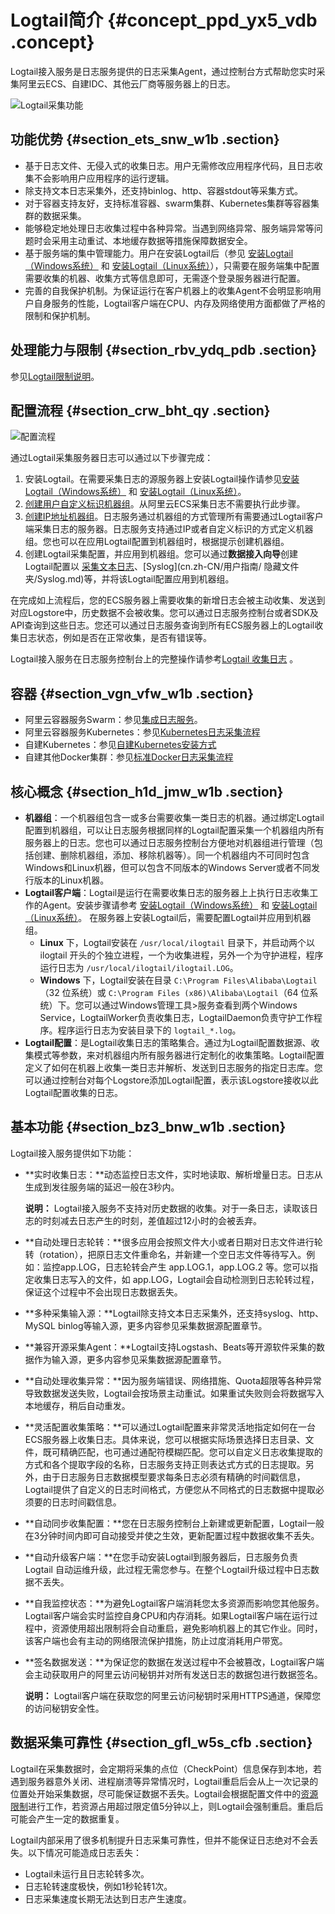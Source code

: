 # Logtail简介 {#concept_ppd_yx5_vdb .concept}

Logtail接入服务是日志服务提供的日志采集Agent，通过控制台方式帮助您实时采集阿里云ECS、自建IDC、其他云厂商等服务器上的日志。

![](images/2650_zh-CN.png "Logtail采集功能")

## 功能优势 {#section_ets_snw_w1b .section}

-   基于日志文件、无侵入式的收集日志。用户无需修改应用程序代码，且日志收集不会影响用户应用程序的运行逻辑。
-   除支持文本日志采集外，还支持binlog、http、容器stdout等采集方式。
-   对于容器支持友好，支持标准容器、swarm集群、Kubernetes集群等容器集群的数据采集。
-   能够稳定地处理日志收集过程中各种异常。当遇到网络异常、服务端异常等问题时会采用主动重试、本地缓存数据等措施保障数据安全。
-   基于服务端的集中管理能力。用户在安装Logtail后（参见 [安装Logtail（Windows系统）](cn.zh-CN/用户指南/Logtail采集/安装/安装Logtail（Windows系统）.md) 和 [安装Logtail（Linux系统）](cn.zh-CN/用户指南/Logtail采集/安装/安装Logtail（Linux系统）.md)），只需要在服务端集中配置需要收集的机器、收集方式等信息即可，无需逐个登录服务器进行配置。
-   完善的自我保护机制。为保证运行在客户机器上的收集Agent不会明显影响用户自身服务的性能，Logtail客户端在CPU、内存及网络使用方面都做了严格的限制和保护机制。

## 处理能力与限制 {#section_rbv_ydq_pdb .section}

参见[Logtail限制说明](cn.zh-CN/用户指南/Logtail采集/Logtail限制说明.md)。

## 配置流程 {#section_crw_bht_qy .section}

![](images/2652_zh-CN.png "配置流程")

通过Logtail采集服务器日志可以通过以下步骤完成：

1.  安装Logtail。在需要采集日志的源服务器上安装Logtail操作请参见[安装Logtail（Windows系统）](cn.zh-CN/用户指南/Logtail采集/安装/安装Logtail（Windows系统）.md) 和 [安装Logtail（Linux系统）](cn.zh-CN/用户指南/Logtail采集/安装/安装Logtail（Linux系统）.md)。
2.  [创建用户自定义标识机器组](cn.zh-CN/用户指南/Logtail采集/机器组/创建用户自定义标识机器组.md)。从阿里云ECS采集日志不需要执行此步骤。
3.  [创建IP地址机器组](cn.zh-CN/用户指南/Logtail采集/机器组/创建IP地址机器组.md)。日志服务通过机器组的方式管理所有需要通过Logtail客户端采集日志的服务器。日志服务支持通过IP或者自定义标识的方式定义机器组。您也可以在应用Logtail配置到机器组时，根据提示创建机器组。
4.  创建Logtail采集配置，并应用到机器组。您可以通过**数据接入向导**创建Logtail配置以 [采集文本日志](cn.zh-CN/用户指南/Logtail采集/文本日志/采集文本日志.md)、[Syslog](cn.zh-CN/用户指南/     隐藏文件夹/Syslog.md)等，并将该Logtail配置应用到机器组。

在完成如上流程后，您的ECS服务器上需要收集的新增日志会被主动收集、发送到对应Logstore中，历史数据不会被收集。您可以通过日志服务控制台或者SDK及API查询到这些日志。您还可以通过日志服务查询到所有ECS服务器上的Logtail收集日志状态，例如是否在正常收集，是否有错误等。

Logtail接入服务在日志服务控制台上的完整操作请参考[Logtail 收集日志](cn.zh-CN/用户指南/Logtail采集/文本日志/采集文本日志.md) 。

## 容器 {#section_vgn_vfw_w1b .section}

-   阿里云容器服务Swarm：参见[集成日志服务](../../../../../cn.zh-CN/用户指南/日志管理/集成日志服务.md)。
-   阿里云容器服务Kubernetes：参见[Kubernetes日志采集流程](cn.zh-CN/用户指南/Logtail采集/容器日志采集/Kubernetes日志采集流程.md)
-   自建Kubernetes：参见[自建Kubernetes安装方式](cn.zh-CN/用户指南/Logtail采集/容器日志采集/Kubernetes日志采集流程.md#section_kdx_bqr_zdb)
-   自建其他Docker集群：参见[标准Docker日志采集流程](cn.zh-CN/用户指南/Logtail采集/容器日志采集/标准Docker日志采集流程.md#)

## 核心概念 {#section_h1d_jmw_w1b .section}

-   **机器组**：一个机器组包含一或多台需要收集一类日志的机器。通过绑定Logtail配置到机器组，可以让日志服务根据同样的Logtail配置采集一个机器组内所有服务器上的日志。您也可以通过日志服务控制台方便地对机器组进行管理（包括创建、删除机器组，添加、移除机器等）。同一个机器组内不可同时包含Windows和Linux机器，但可以包含不同版本的Windows Server或者不同发行版本的Linux机器。
-   **Logtail客户端**：Logtail是运行在需要收集日志的服务器上上执行日志收集工作的Agent。安装步骤请参考 [安装Logtail（Windows系统）](cn.zh-CN/用户指南/Logtail采集/安装/安装Logtail（Windows系统）.md) 和 [安装Logtail（Linux系统）](cn.zh-CN/用户指南/Logtail采集/安装/安装Logtail（Linux系统）.md)。 在服务器上安装Logtail后，需要配置Logtail并应用到机器组。
    -   **Linux** 下，Logtail安装在 `/usr/local/ilogtail` 目录下，并启动两个以 ilogtail 开头的个独立进程，一个为收集进程，另外一个为守护进程，程序运行日志为 `/usr/local/ilogtail/ilogtail.LOG`。
    -   **Windows** 下，Logtail安装在目录 `C:\Program Files\Alibaba\Logtail`（32 位系统）或 `C:\Program Files (x86)\Alibaba\Logtail`（64 位系统）下。您可以通过Windows管理工具\>服务查看到两个Windows Service，LogtailWorker负责收集日志，LogtailDaemon负责守护工作程序。程序运行日志为安装目录下的 `logtail_*.log`。
-   **Logtail配置**：是Logtail收集日志的策略集合。通过为Logtail配置数据源、收集模式等参数，来对机器组内所有服务器进行定制化的收集策略。Logtail配置定义了如何在机器上收集一类日志并解析、发送到日志服务的指定日志库。您可以通过控制台对每个Logstore添加Logtail配置，表示该Logstore接收以此Logtail配置收集的日志。

## 基本功能 {#section_bz3_bnw_w1b .section}

Logtail接入服务提供如下功能：

-   **实时收集日志：**动态监控日志文件，实时地读取、解析增量日志。日志从生成到发往服务端的延迟一般在3秒内。

    **说明：** Logtail接入服务不支持对历史数据的收集。对于一条日志，读取该日志的时刻减去日志产生的时刻，差值超过12小时的会被丢弃。

-   **自动处理日志轮转：**很多应用会按照文件大小或者日期对日志文件进行轮转（rotation），把原日志文件重命名，并新建一个空日志文件等待写入。例如：监控app.LOG，日志轮转会产生 app.LOG.1，app.LOG.2 等。您可以指定收集日志写入的文件，如 app.LOG，Logtail会自动检测到日志轮转过程，保证这个过程中不会出现日志数据丢失。
-   **多种采集输入源：**Logtail除支持文本日志采集外，还支持syslog、http、MySQL binlog等输入源，更多内容参见采集数据源配置章节。
-   **兼容开源采集Agent：**Logtail支持Logstash、Beats等开源软件采集的数据作为输入源，更多内容参见采集数据源配置章节。
-   **自动处理收集异常：**因为服务端错误、网络措施、Quota超限等各种异常导致数据发送失败，Logtail会按场景主动重试。如果重试失败则会将数据写入本地缓存，稍后自动重发。
-   **灵活配置收集策略：**可以通过Logtail配置来非常灵活地指定如何在一台ECS服务器上收集日志。具体来说，您可以根据实际场景选择日志目录、文件，既可精确匹配，也可通过通配符模糊匹配。您可以自定义日志收集提取的方式和各个提取字段的名称，日志服务支持正则表达式方式的日志提取。另外，由于日志服务日志数据模型要求每条日志必须有精确的时间戳信息，Logtail提供了自定义的日志时间格式，方便您从不同格式的日志数据中提取必须要的日志时间戳信息。
-   **自动同步收集配置：**您在日志服务控制台上新建或更新配置，Logtail一般在3分钟时间内即可自动接受并使之生效，更新配置过程中数据收集不丢失。
-   **自动升级客户端：**在您手动安装Logtail到服务器后，日志服务负责Logtail 自动运维升级，此过程无需您参与。在整个Logtail升级过程中日志数据不丢失。
-   **自我监控状态：**为避免Logtail客户端消耗您太多资源而影响您其他服务。Logtail客户端会实时监控自身CPU和内存消耗。如果Logtail客户端在运行过程中，资源使用超出限制将会自动重启，避免影响机器上的其它作业。同时，该客户端也会有主动的网络限流保护措施，防止过度消耗用户带宽。
-   **签名数据发送：**为保证您的数据在发送过程中不会被篡改，Logtail客户端会主动获取用户的阿里云访问秘钥并对所有发送日志的数据包进行数据签名。

    **说明：** Logtail客户端在获取您的阿里云访问秘钥时采用HTTPS通道，保障您的访问秘钥安全性。


## 数据采集可靠性 {#section_gfl_w5s_cfb .section}

Logtail在采集数据时，会定期将采集的点位（CheckPoint）信息保存到本地，若遇到服务器意外关闭、进程崩溃等异常情况时，Logtail重启后会从上一次记录的位置处开始采集数据，尽可能保证数据不丢失。Logtail会根据配置文件中的[资源限制](cn.zh-CN/用户指南/Logtail采集/安装/配置启动参数.md)进行工作，若资源占用超过限定值5分钟以上，则Logtail会强制重启。重启后可能会产生一定的数据重复。

Logtail内部采用了很多机制提升日志采集可靠性，但并不能保证日志绝对不会丢失。以下情况可能造成日志丢失：

-   Logtail未运行且日志轮转多次。
-   日志轮转速度极快，例如1秒轮转1次。
-   日志采集速度长期无法达到日志产生速度。

